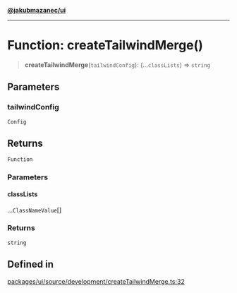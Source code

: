 [**@jakubmazanec/ui**](../README.md)

---

# Function: createTailwindMerge()

> **createTailwindMerge**(`tailwindConfig`): (...`classLists`) => `string`

## Parameters

### tailwindConfig

`Config`

## Returns

`Function`

### Parameters

#### classLists

...`ClassNameValue`[]

### Returns

`string`

## Defined in

[packages/ui/source/development/createTailwindMerge.ts:32](https://github.com/jakubmazanec/tools/blob/a9765e3de8390a6e57bec51efaeb411fbd7881ab/packages/ui/source/development/createTailwindMerge.ts#L32)
